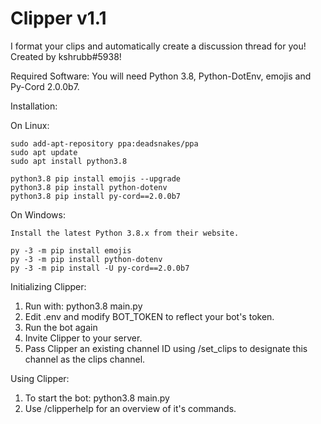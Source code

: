 # Clipper v1.1
I format your clips and automatically create a discussion thread for you! Created by kshrubb#5938!

Required Software: You will need Python 3.8, Python-DotEnv, emojis and Py-Cord 2.0.0b7.

Installation:

  On Linux:

    sudo add-apt-repository ppa:deadsnakes/ppa
    sudo apt update
    sudo apt install python3.8

    python3.8 pip install emojis --upgrade
    python3.8 pip install python-dotenv
    python3.8 pip install py-cord==2.0.0b7

  On Windows:

    Install the latest Python 3.8.x from their website.

    py -3 -m pip install emojis
    py -3 -m pip install python-dotenv
    py -3 -m pip install -U py-cord==2.0.0b7
    
Initializing Clipper:
1) Run with: python3.8 main.py
2) Edit .env and modify BOT_TOKEN to reflect your bot's token.
3) Run the bot again
4) Invite Clipper to your server.
5) Pass Clipper an existing channel ID using /set_clips <channel-id> to designate this channel as the clips channel.

Using Clipper:
1) To start the bot: python3.8 main.py
2) Use /clipperhelp for an overview of it's commands.
